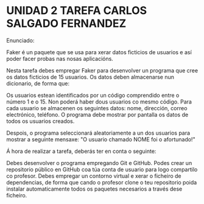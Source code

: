 # UNIDAD 2 TAREFA CARLOS SALGADO FERNANDEZ
Enunciado:

Faker é un paquete que se usa para xerar datos ficticios de usuarios e así poder facer probas nas nosas aplicacións.

Nesta tarefa debes empregar Faker para desenvolver un programa que cree os datos ficticios de 15 usuarios. Os datos deben almacenarse nun dicionario, de forma que:

Os usuarios estean identificados por un código comprendido entre o número 1 e o 15. Non poderá haber dous usuarios co mesmo código.
Para cada usuario se almacenen os seguintes datos: nome, dirección, correo electrónico, teléfono.
O programa debe mostrar por pantalla os datos de todos os usuarios creados.

Despois, o programa seleccionará aleatoriamente a un dos usuarios para mostrar a seguinte mensaxe: "O usuario chamado NOME foi o afortunado!"

Á hora de realizar a tarefa, deberás ter en conta o seguinte:

Debes desenvolver o programa empregando Git e GitHub. Podes crear un repositorio público en GitHub coa túa conta de usuario para logo compartilo co profesor.
Debes empregar un contorno virtual e xerar o ficheiro de dependencias, de forma que cando o profesor clone o teu repositorio poida instalar automaticamente todos os paquetes necesarios a través dese ficheiro.